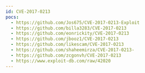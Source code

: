 ```yaml
---
id: CVE-2017-0213
pocs:
  - https://github.com/Jos675/CVE-2017-0213-Exploit
  - https://github.com/billa3283/CVE-2017-0213
  - https://github.com/eonrickity/CVE-2017-0213
  - https://github.com/jbooz1/CVE-2017-0213
  - https://github.com/likescam/CVE-2017-0213
  - https://github.com/shaheemirza/CVE-2017-0213-
  - https://github.com/zcgonvh/CVE-2017-0213
  - https://www.exploit-db.com/raw/42020
---
```

